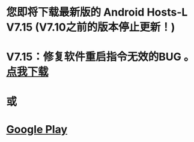 您即将下载最新版的 Android Hosts-L V7.15 (V7.10之前的版本停止更新！)
===============
V7.15：修复软件重启指令无效的BUG 。
[点我下载](https://github.com/lack006/Android-Hosts-L/raw/master/apk/Android_Hosts-L.apk)
===============
或
===============
[Google Play](https://play.google.com/store/apps/details?id=com.lack006.hosts_l)
===============

